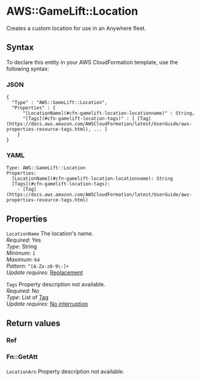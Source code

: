 # AWS::GameLift::Location<a name="aws-resource-gamelift-location"></a>

Creates a custom location for use in an Anywhere fleet\.

## Syntax<a name="aws-resource-gamelift-location-syntax"></a>

To declare this entity in your AWS CloudFormation template, use the following syntax:

### JSON<a name="aws-resource-gamelift-location-syntax.json"></a>

```
{
  "Type" : "AWS::GameLift::Location",
  "Properties" : {
      "[LocationName](#cfn-gamelift-location-locationname)" : String,
      "[Tags](#cfn-gamelift-location-tags)" : [ [Tag](https://docs.aws.amazon.com/AWSCloudFormation/latest/UserGuide/aws-properties-resource-tags.html), ... ]
    }
}
```

### YAML<a name="aws-resource-gamelift-location-syntax.yaml"></a>

```
Type: AWS::GameLift::Location
Properties:
  [LocationName](#cfn-gamelift-location-locationname): String
  [Tags](#cfn-gamelift-location-tags):
    - [Tag](https://docs.aws.amazon.com/AWSCloudFormation/latest/UserGuide/aws-properties-resource-tags.html)
```

## Properties<a name="aws-resource-gamelift-location-properties"></a>

`LocationName` <a name="cfn-gamelift-location-locationname"></a>
The location's name\.  
_Required_: Yes  
_Type_: String  
_Minimum_: `1`  
_Maximum_: `64`  
_Pattern_: `^[A-Za-z0-9\-]+`  
_Update requires_: [Replacement](https://docs.aws.amazon.com/AWSCloudFormation/latest/UserGuide/using-cfn-updating-stacks-update-behaviors.html#update-replacement)

`Tags` <a name="cfn-gamelift-location-tags"></a>
Property description not available\.  
_Required_: No  
_Type_: List of [Tag](https://docs.aws.amazon.com/AWSCloudFormation/latest/UserGuide/aws-properties-resource-tags.html)  
_Update requires_: [No interruption](https://docs.aws.amazon.com/AWSCloudFormation/latest/UserGuide/using-cfn-updating-stacks-update-behaviors.html#update-no-interrupt)

## Return values<a name="aws-resource-gamelift-location-return-values"></a>

### Ref<a name="aws-resource-gamelift-location-return-values-ref"></a>

### Fn::GetAtt<a name="aws-resource-gamelift-location-return-values-fn--getatt"></a>

#### <a name="aws-resource-gamelift-location-return-values-fn--getatt-fn--getatt"></a>

`LocationArn` <a name="LocationArn-fn::getatt"></a>
Property description not available\.
